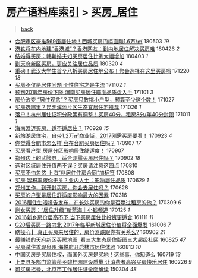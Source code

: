 [房产语料库索引](../../README.md)  > [买房_居住](买房_居住.md)
====
> [back](../README.md)

- [合肥市区豪推569亩居住地！西城买房门槛直飚1.6万/㎡](http://jkwz.applinzi.com/ittc/7098900430455309318.html#%E5%90%88%E8%82%A5%E5%B8%82%E5%8C%BA%E8%B1%AA%E6%8E%A8569%E4%BA%A9%E5%B1%85%E4%BD%8F%E5%9C%B0%EF%BC%81%E8%A5%BF%E5%9F%8E%E4%B9%B0%E6%88%BF%E9%97%A8%E6%A7%9B%E7%9B%B4%E9%A3%9A1.6%E4%B8%87%2F%E3%8E%A1) 180503 *19* 
- [港铁将在内地建“香港城”？香港网友：到内地居住解决买房难](http://jkwz.applinzi.com/ittc/7096201375933531147.html#%E6%B8%AF%E9%93%81%E5%B0%86%E5%9C%A8%E5%86%85%E5%9C%B0%E5%BB%BA%E2%80%9C%E9%A6%99%E6%B8%AF%E5%9F%8E%E2%80%9D%EF%BC%9F%E9%A6%99%E6%B8%AF%E7%BD%91%E5%8F%8B%EF%BC%9A%E5%88%B0%E5%86%85%E5%9C%B0%E5%B1%85%E4%BD%8F%E8%A7%A3%E5%86%B3%E4%B9%B0%E6%88%BF%E9%9A%BE) 180426 *2* 
- [结婚得买房：韩新婚夫妇买房居住比例大幅增加](http://jkwz.applinzi.com/ittc/7087762641831592971.html#%E7%BB%93%E5%A9%9A%E5%BE%97%E4%B9%B0%E6%88%BF%EF%BC%9A%E9%9F%A9%E6%96%B0%E5%A9%9A%E5%A4%AB%E5%A6%87%E4%B9%B0%E6%88%BF%E5%B1%85%E4%BD%8F%E6%AF%94%E4%BE%8B%E5%A4%A7%E5%B9%85%E5%A2%9E%E5%8A%A0) 180403 *1* 
- [到天府新区买房，更应关注居住品质](http://jkwz.applinzi.com/ittc/7082670467226010634.html#%E5%88%B0%E5%A4%A9%E5%BA%9C%E6%96%B0%E5%8C%BA%E4%B9%B0%E6%88%BF%EF%BC%8C%E6%9B%B4%E5%BA%94%E5%85%B3%E6%B3%A8%E5%B1%85%E4%BD%8F%E5%93%81%E8%B4%A8) 180320 *4* 
- [重磅！武汉大学生首个八折买房居住地公布！您会选择在这里买房吗](http://jkwz.applinzi.com/ittc/7049098935044408336.html#%E9%87%8D%E7%A3%85%EF%BC%81%E6%AD%A6%E6%B1%89%E5%A4%A7%E5%AD%A6%E7%94%9F%E9%A6%96%E4%B8%AA%E5%85%AB%E6%8A%98%E4%B9%B0%E6%88%BF%E5%B1%85%E4%BD%8F%E5%9C%B0%E5%85%AC%E5%B8%83%EF%BC%81%E6%82%A8%E4%BC%9A%E9%80%89%E6%8B%A9%E5%9C%A8%E8%BF%99%E9%87%8C%E4%B9%B0%E6%88%BF%E5%90%97) 171220 *18* 
- [买房不仅是居住问题 个性住宅才是主流](http://jkwz.applinzi.com/ittc/7031307374709703696.html#%E4%B9%B0%E6%88%BF%E4%B8%8D%E4%BB%85%E6%98%AF%E5%B1%85%E4%BD%8F%E9%97%AE%E9%A2%98+%E4%B8%AA%E6%80%A7%E4%BD%8F%E5%AE%85%E6%89%8D%E6%98%AF%E4%B8%BB%E6%B5%81) 171102 *1* 
- [预判2018年房价下降 渭南买房居住瞄准品质盘入手](http://jkwz.applinzi.com/ittc/7030967277736952849.html#%E9%A2%84%E5%88%A42018%E5%B9%B4%E6%88%BF%E4%BB%B7%E4%B8%8B%E9%99%8D+%E6%B8%AD%E5%8D%97%E4%B9%B0%E6%88%BF%E5%B1%85%E4%BD%8F%E7%9E%84%E5%87%86%E5%93%81%E8%B4%A8%E7%9B%98%E5%85%A5%E6%89%8B) 171101 *3* 
- [房价改变 “居住观念”？买房只敢挑小户型，预算至少这个数！](http://jkwz.applinzi.com/ittc/7029086522228343825.html#%E6%88%BF%E4%BB%B7%E6%94%B9%E5%8F%98+%E2%80%9C%E5%B1%85%E4%BD%8F%E8%A7%82%E5%BF%B5%E2%80%9D%EF%BC%9F%E4%B9%B0%E6%88%BF%E5%8F%AA%E6%95%A2%E6%8C%91%E5%B0%8F%E6%88%B7%E5%9E%8B%EF%BC%8C%E9%A2%84%E7%AE%97%E8%87%B3%E5%B0%91%E8%BF%99%E4%B8%AA%E6%95%B0%EF%BC%81) 171027  
- [买房选哪里？昆明滇池片区生态宜居住宅推荐](http://jkwz.applinzi.com/ittc/7028767315364152337.html#%E4%B9%B0%E6%88%BF%E9%80%89%E5%93%AA%E9%87%8C%EF%BC%9F%E6%98%86%E6%98%8E%E6%BB%87%E6%B1%A0%E7%89%87%E5%8C%BA%E7%94%9F%E6%80%81%E5%AE%9C%E5%B1%85%E4%BD%8F%E5%AE%85%E6%8E%A8%E8%8D%90) 171026 *1* 
- [落户！杭州居住证积分政策有调整！买房40分、租房8分/年40分封顶](http://jkwz.applinzi.com/ittc/7023117158614303761.html#%E8%90%BD%E6%88%B7%EF%BC%81%E6%9D%AD%E5%B7%9E%E5%B1%85%E4%BD%8F%E8%AF%81%E7%A7%AF%E5%88%86%E6%94%BF%E7%AD%96%E6%9C%89%E8%B0%83%E6%95%B4%EF%BC%81%E4%B9%B0%E6%88%BF40%E5%88%86%E3%80%81%E7%A7%9F%E6%88%BF8%E5%88%86%2F%E5%B9%B440%E5%88%86%E5%B0%81%E9%A1%B6) 171011 *1* 
- [海南澄迈买房，适不适居住？](http://jkwz.applinzi.com/ittc/7018380139438801937.html#%E6%B5%B7%E5%8D%97%E6%BE%84%E8%BF%88%E4%B9%B0%E6%88%BF%EF%BC%8C%E9%80%82%E4%B8%8D%E9%80%82%E5%B1%85%E4%BD%8F%EF%BC%9F) 170928 *15* 
- [新站湖居住宅，自带1.2万㎡商业街，2017刚需买房要看！](http://jkwz.applinzi.com/ittc/7016642283443848209.html#%E6%96%B0%E7%AB%99%E6%B9%96%E5%B1%85%E4%BD%8F%E5%AE%85%EF%BC%8C%E8%87%AA%E5%B8%A61.2%E4%B8%87%E3%8E%A1%E5%95%86%E4%B8%9A%E8%A1%97%EF%BC%8C2017%E5%88%9A%E9%9C%80%E4%B9%B0%E6%88%BF%E8%A6%81%E7%9C%8B%EF%BC%81) 170923 *4* 
- [你觉得合肥市怎么样 会在合肥买房居住吗？](http://jkwz.applinzi.com/ittc/7010596352667681808.html#%E4%BD%A0%E8%A7%89%E5%BE%97%E5%90%88%E8%82%A5%E5%B8%82%E6%80%8E%E4%B9%88%E6%A0%B7+%E4%BC%9A%E5%9C%A8%E5%90%88%E8%82%A5%E4%B9%B0%E6%88%BF%E5%B1%85%E4%BD%8F%E5%90%97%EF%BC%9F) 170907 *17* 
- [买房看户型 房屋分区影响居住舒适度！](http://jkwz.applinzi.com/ittc/7010586858868966417.html#%E4%B9%B0%E6%88%BF%E7%9C%8B%E6%88%B7%E5%9E%8B+%E6%88%BF%E5%B1%8B%E5%88%86%E5%8C%BA%E5%BD%B1%E5%93%8D%E5%B1%85%E4%BD%8F%E8%88%92%E9%80%82%E5%BA%A6%EF%BC%81) 170907  
- [郑州边上的武陟县，适合刚需买房居住吗？](http://jkwz.applinzi.com/ittc/7008723116426265617.html#%E9%83%91%E5%B7%9E%E8%BE%B9%E4%B8%8A%E7%9A%84%E6%AD%A6%E9%99%9F%E5%8E%BF%EF%BC%8C%E9%80%82%E5%90%88%E5%88%9A%E9%9C%80%E4%B9%B0%E6%88%BF%E5%B1%85%E4%BD%8F%E5%90%97%EF%BC%9F) 170902 *18* 
- [选对区域居住升值两不误？买房请注意这四点](http://jkwz.applinzi.com/ittc/7000203235573629968.html#%E9%80%89%E5%AF%B9%E5%8C%BA%E5%9F%9F%E5%B1%85%E4%BD%8F%E5%8D%87%E5%80%BC%E4%B8%A4%E4%B8%8D%E8%AF%AF%EF%BC%9F%E4%B9%B0%E6%88%BF%E8%AF%B7%E6%B3%A8%E6%84%8F%E8%BF%99%E5%9B%9B%E7%82%B9) 170810  
- [买房不怕忽悠 上海“非居住住房合同”加标签](http://jkwz.applinzi.com/ittc/6999374967647765521.html#%E4%B9%B0%E6%88%BF%E4%B8%8D%E6%80%95%E5%BF%BD%E6%82%A0+%E4%B8%8A%E6%B5%B7%E2%80%9C%E9%9D%9E%E5%B1%85%E4%BD%8F%E4%BD%8F%E6%88%BF%E5%90%88%E5%90%8C%E2%80%9D%E5%8A%A0%E6%A0%87%E7%AD%BE) 170808  
- [买房 容积率跟你无关？业内人士：影响居住品质](http://jkwz.applinzi.com/ittc/6984508136181203972.html#%E4%B9%B0%E6%88%BF+%E5%AE%B9%E7%A7%AF%E7%8E%87%E8%B7%9F%E4%BD%A0%E6%97%A0%E5%85%B3%EF%BC%9F%E4%B8%9A%E5%86%85%E4%BA%BA%E5%A3%AB%EF%BC%9A%E5%BD%B1%E5%93%8D%E5%B1%85%E4%BD%8F%E5%93%81%E8%B4%A8) 170629 *1* 
- [郑州工作，到开封买房，你会去居住吗？](http://jkwz.applinzi.com/ittc/6984264802942583813.html#%E9%83%91%E5%B7%9E%E5%B7%A5%E4%BD%9C%EF%BC%8C%E5%88%B0%E5%BC%80%E5%B0%81%E4%B9%B0%E6%88%BF%EF%BC%8C%E4%BD%A0%E4%BC%9A%E5%8E%BB%E5%B1%85%E4%BD%8F%E5%90%97%EF%BC%9F) 170628  
- [买房的户型是居住舒适度影响最大的因素](http://jkwz.applinzi.com/ittc/6945739976452080645.html#%E4%B9%B0%E6%88%BF%E7%9A%84%E6%88%B7%E5%9E%8B%E6%98%AF%E5%B1%85%E4%BD%8F%E8%88%92%E9%80%82%E5%BA%A6%E5%BD%B1%E5%93%8D%E6%9C%80%E5%A4%A7%E7%9A%84%E5%9B%A0%E7%B4%A0) 170316  
- [2016居住生活报告发布，在长沙买房的你是否赢过租房的他？](http://jkwz.applinzi.com/ittc/6943135951516861444.html#2016%E5%B1%85%E4%BD%8F%E7%94%9F%E6%B4%BB%E6%8A%A5%E5%91%8A%E5%8F%91%E5%B8%83%EF%BC%8C%E5%9C%A8%E9%95%BF%E6%B2%99%E4%B9%B0%E6%88%BF%E7%9A%84%E4%BD%A0%E6%98%AF%E5%90%A6%E8%B5%A2%E8%BF%87%E7%A7%9F%E6%88%BF%E7%9A%84%E4%BB%96%EF%BC%9F) 170309 *6* 
- [剩女买房：“居住升级”新蓝海｜小钱频道](http://jkwz.applinzi.com/ittc/6926959378895995908.html#%E5%89%A9%E5%A5%B3%E4%B9%B0%E6%88%BF%EF%BC%9A%E2%80%9C%E5%B1%85%E4%BD%8F%E5%8D%87%E7%BA%A7%E2%80%9D%E6%96%B0%E8%93%9D%E6%B5%B7%EF%BD%9C%E5%B0%8F%E9%92%B1%E9%A2%91%E9%81%93) 170125 *1* 
- [2016新乡房价居高不下 当下买房居住比投资更适合](http://jkwz.applinzi.com/ittc/6899251138800387076.html#2016%E6%96%B0%E4%B9%A1%E6%88%BF%E4%BB%B7%E5%B1%85%E9%AB%98%E4%B8%8D%E4%B8%8B+%E5%BD%93%E4%B8%8B%E4%B9%B0%E6%88%BF%E5%B1%85%E4%BD%8F%E6%AF%94%E6%8A%95%E8%B5%84%E6%9B%B4%E9%80%82%E5%90%88) 161111 *11* 
- [G20后买房一路向北 2017年临平新城居住价值将全面爆发](http://jkwz.applinzi.com/ittc/6885850818984543236.html#G20%E5%90%8E%E4%B9%B0%E6%88%BF%E4%B8%80%E8%B7%AF%E5%90%91%E5%8C%97+2017%E5%B9%B4%E4%B8%B4%E5%B9%B3%E6%96%B0%E5%9F%8E%E5%B1%85%E4%BD%8F%E4%BB%B7%E5%80%BC%E5%B0%86%E5%85%A8%E9%9D%A2%E7%88%86%E5%8F%91) 161006 *7* 
- [瞎操心 ▏真正买房来居住的，房价涨跌跟你有关系么?](http://jkwz.applinzi.com/ittc/6873285083800273925.html#%E7%9E%8E%E6%93%8D%E5%BF%83+%E2%96%8F%E7%9C%9F%E6%AD%A3%E4%B9%B0%E6%88%BF%E6%9D%A5%E5%B1%85%E4%BD%8F%E7%9A%84%EF%BC%8C%E6%88%BF%E4%BB%B7%E6%B6%A8%E8%B7%8C%E8%B7%9F%E4%BD%A0%E6%9C%89%E5%85%B3%E7%B3%BB%E4%B9%88%3F) 160902 *21* 
- [最赚钱的天府新区买房地图  看三大生态居住版图三大超级社区](http://jkwz.applinzi.com/ittc/6870234365740712965.html#%E6%9C%80%E8%B5%9A%E9%92%B1%E7%9A%84%E5%A4%A9%E5%BA%9C%E6%96%B0%E5%8C%BA%E4%B9%B0%E6%88%BF%E5%9C%B0%E5%9B%BE+%C2%A0%E7%9C%8B%E4%B8%89%E5%A4%A7%E7%94%9F%E6%80%81%E5%B1%85%E4%BD%8F%E7%89%88%E5%9B%BE%E4%B8%89%E5%A4%A7%E8%B6%85%E7%BA%A7%E7%A4%BE%E5%8C%BA) 160825 *47* 
- [买房试住首现泉州 海悦府开启楼市居住体验](http://jkwz.applinzi.com/ittc/6865986472641037316.html#%E4%B9%B0%E6%88%BF%E8%AF%95%E4%BD%8F%E9%A6%96%E7%8E%B0%E6%B3%89%E5%B7%9E+%E6%B5%B7%E6%82%A6%E5%BA%9C%E5%BC%80%E5%90%AF%E6%A5%BC%E5%B8%82%E5%B1%85%E4%BD%8F%E4%BD%93%E9%AA%8C) 160813 *10* 
- [中国买房是买居住权，而国外买房是买地！这些事，你知道么](http://jkwz.applinzi.com/ittc/6856495797834875909.html#%E4%B8%AD%E5%9B%BD%E4%B9%B0%E6%88%BF%E6%98%AF%E4%B9%B0%E5%B1%85%E4%BD%8F%E6%9D%83%EF%BC%8C%E8%80%8C%E5%9B%BD%E5%A4%96%E4%B9%B0%E6%88%BF%E6%98%AF%E4%B9%B0%E5%9C%B0%EF%BC%81%E8%BF%99%E4%BA%9B%E4%BA%8B%EF%BC%8C%E4%BD%A0%E7%9F%A5%E9%81%93%E4%B9%88) 160719 *13* 
- [上栗县多部门监管萍乡碧桂园建设质量 让消费者高兴买房快乐居住](http://jkwz.applinzi.com/ittc/6803064653701710853.html#%E4%B8%8A%E6%A0%97%E5%8E%BF%E5%A4%9A%E9%83%A8%E9%97%A8%E7%9B%91%E7%AE%A1%E8%90%8D%E4%B9%A1%E7%A2%A7%E6%A1%82%E5%9B%AD%E5%BB%BA%E8%AE%BE%E8%B4%A8%E9%87%8F+%E8%AE%A9%E6%B6%88%E8%B4%B9%E8%80%85%E9%AB%98%E5%85%B4%E4%B9%B0%E6%88%BF%E5%BF%AB%E4%B9%90%E5%B1%85%E4%BD%8F) 160226 *9* 
- [可买房摇号，北京市工作居住证全面解读](http://jkwz.applinzi.com/ittc/547650611394585741.html#%E5%8F%AF%E4%B9%B0%E6%88%BF%E6%91%87%E5%8F%B7%EF%BC%8C%E5%8C%97%E4%BA%AC%E5%B8%82%E5%B7%A5%E4%BD%9C%E5%B1%85%E4%BD%8F%E8%AF%81%E5%85%A8%E9%9D%A2%E8%A7%A3%E8%AF%BB) 150304 *48* 
